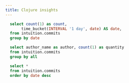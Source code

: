 ```yaml
---
title: Clojure insights
---
```


```sql commits_by_date
  select count(1) as count,
       time_bucket(INTERVAL '1 day', date) AS date,
  from intuition.commits
  group by date
```

<CalendarHeatmap
    data={commits_by_date}
    date=date
    value=count
/>

```sql commit_by_author
  select author_name as author, count(1) as quantity
  from intuition.commits
  group by all
```

<BarChart
    data={commit_by_author}
    swapXY=true
    x=author
    y=quantity
/>

```sql all_commits
  select *
  from intuition.commits
  order by date desc
```

<DataTable data={all_commits}>
  <Column id=author_name title="Author"/> 
  <Column id=message title="Message"/> 
  <Column id=hash title="Commit SHA"/> 
  <Column id=date title="Date"/> 
</DataTable>
